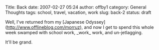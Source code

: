 Title: Back
date: 2007-02-27 05:24
author: offby1
category: General Thoughts
tags: school, travel, vacation, work
slug: back-2
status: draft

Well, I\'ve returned from my \[Japanese Odyssey\](<http://www.offlineblog.com/morruz>), and now I get to spend this whole week swamped with school work, \_work\_ work, and un-jetlagging.

It\'ll be grand.
